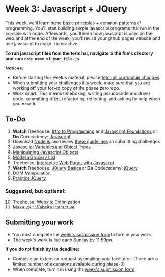 # Week 3: Javascript + JQuery

This week, we'll learn some basic principles + common patterns of programming. You'll start building simple javascript programs that run in the console with node. Afterwards, you'll learn how javascript is used on the web and at the end of the week, you'll revisit your github pages website and use javascript to make it interactive.

**To run javascript files from the terminal, navigate to the file's directory and run: ```node name_of_your_file.js```**

**Notices:**
- Before starting this week's material, please [fetch all curriculum changes](https://github.com/dev-academy-phase0/phase-0-handbook/blob/master/fetching-changes.md).
- When submitting your challenges this week, make sure that you are working off your forked copy of the phase zero repo. 
- Work smart. This means timeboxing, writing pseudocode and driver code, committing often, refactoring, reflecting, and asking for help when you need it.

## To-Do

1. **Watch** Treehouse: [Intro to Programming](http://teamtreehouse.com/library/introduction-to-programming) and [Javascript Foundations](http://teamtreehouse.com/library/javascript-foundations) or **Do** Codecademy: [Javascript](http://www.codecademy.com/en/tracks/javascript)
2. Download [Node.js](http://nodejs.org/download/) and review [these guidelines](https://github.com/dev-academy-phase0/phase-0-handbook/blob/master/submission-guidelines.md) on submitting challenges
3. [Javascript Variables and Object Types](./js-variables-objects)
4. [Manipulating Javascript Objects](./manipulating-js-objects)
5. [Model a Grocery List](./grocery-list)
6. Treehouse: [Interactive Web Pages with Javascript](http://teamtreehouse.com/library/interactive-web-pages-with-javascript)
7. **Watch** Treehouse: [JQuery Basics](http://teamtreehouse.com/library/jquery-basics) or **Do** Codecademy: [jQuery](http://www.codecademy.com/en/tracks/jquery)
8. [DOM Manipulation](./DOM-manipulation)
9. [Practice JQuery](./jquery)

### Suggested, but optional:
10. Treehouse: [Website Optimization](http://teamtreehouse.com/library/website-optimization)
11. [Make your Website Interactive](./interactive-website)

## Submitting your work

- You must complete the [week's submission form](http://goo.gl/forms/y1ZOlZfiSI) to turn in your work.
- The week's work is due each Sunday by 11:59pm.  

**if you do not finish by the deadline:**

- Complete an extension request by emailing your facilitator. (There are a limited number of extensions available during phase-0)
- When complete, turn it in using the [week's submission form](http://goo.gl/forms/y1ZOlZfiSI)

